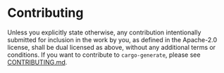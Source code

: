 # Contributing

Unless you explicitly state otherwise, any contribution intentionally
submitted for inclusion in the work by you, as defined in the Apache-2.0
license, shall be dual licensed as above, without any additional terms or
conditions.
If you want to contribute to `cargo-generate`, please see [CONTRIBUTING.md].

[CONTRIBUTING.md]: https://github.com/cargo-generate/cargo-generate/blob/6085896e7025bdbd5690a8cb2b3d4259cf9f825f/CONTRIBUTING.md
